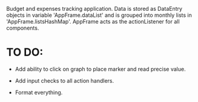 Budget and expenses tracking application.
Data is stored as DataEntry objects in variable 'AppFrame.dataList' and is grouped into monthly lists in 'AppFrame.listsHashMap'.
AppFrame acts as the actionListener for all components.

# TO DO:
- Add ability to click on graph to place marker and read precise value.

- Add input checks to all action handlers.
- Format everything.
